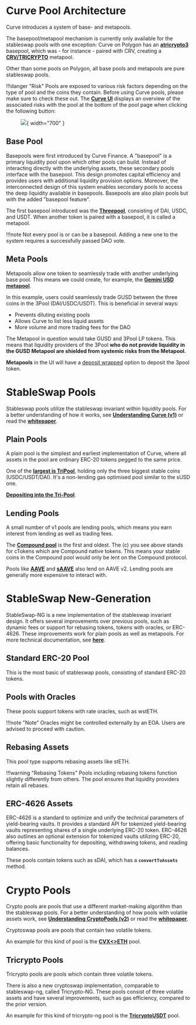 # **Curve Pool Architecture**

Curve introduces a system of base- and metapools.

The basepool/metapool mechanism is currently only available for the stableswap pools with one exception: Curve on Polygon has an [**atricrypto3**](https://curve.fi/#/polygon/pools/atricrypto3/deposit) basepool, which was - for instance - paired with CRV, creating a [**CRV/TRICRYPTO**](https://curve.fi/#/polygon/pools/factory-crypto-1/deposit) metapool. 

Other than some pools on Polygon, all base pools and metapools are pure stableswap pools.

!!!danger "Risk"
    Pools are exposed to various risk factors depending on the type of pool and the coins they contain. Before using Curve pools, please make sure to check these out. The [**Curve UI**](https://curve.fi/) displays an overview of the associated risks with the pool at the bottom of the pool page when clicking the following button:
    <figure markdown>
    ![](../images/pool_risk_1.png){ width="700" }
    <figcaption></figcaption>
    </figure>



## **Base Pool**
Basepools were first introduced by Curve Finance. A "basepool" is a primary liquidity pool upon which other pools can build. Instead of interacting directly with the underlying assets, these secondary pools interface with the basepool. This design promotes capital efficiency and provides users with additional liquidity provision options. Moreover, the interconnected design of this system enables secondary pools to access the deep liquidity available in basepools. Basepools are also plain pools but with the added "basepool feature".

The first basepool introduced was the [**Threepool**](https://curve.fi/#/ethereum/pools/3pool/deposit), consisting of DAI, USDC, and USDT. When another token is paired with a basepool, it is called a metapool.

!!!note
    Not every pool is or can be a basepool. Adding a new one to the system requires a successfully passed DAO vote.


## **Meta Pools**
Metapools allow one token to seamlessly trade with another underlying base pool. This means we could create, for example, the [**Gemini USD metapool**](https://curve.fi/#/ethereum/pools/gusd/deposit).

In this example, users could seamlessly trade GUSD between the three coins in the 3Pool (DAI/USDC/USDT). This is beneficial in several ways:

*   Prevents diluting existing pools
*   Allows Curve to list less liquid assets
*   More volume and more trading fees for the DAO
    
The Metapool in question would take GUSD and 3Pool LP tokens. This means that liquidity providers of the 3Pool **who do not provide liquidity in the GUSD Metapool are shielded from systemic risks from the Metapool.**

**Metapools** in the UI will have a [deposit wrapped](../lp/depositing/depositing-into-a-metapool.md#depositing) option to deposit the 3pool token.


# **StableSwap Pools**

Stableswap pools utilize the stableswap invariant within liquidity pools. For a better understanding of how it works, see [**Understanding Curve (v1)**](https://resources.curve.fi/base-features/understanding-curve/) or read the [**whitepaper**](https://docs.curve.fi/pdf/stableswap-paper.pdf).



## **Plain Pools**
A plain pool is the simplest and earliest implementation of Curve, where all assets in the pool are ordinary ERC-20 tokens pegged to the same price.

One of the [**largest is TriPool**](https://curve.fi/#/ethereum/pools/3pool/deposit), holding only the three biggest stable coins (USDC/USDT/DAI). It's a non-lending gas optimised pool similar to the sUSD one.

[**Depositing into the Tri-Pool**](../lp/depositing/depositing-into-the-tri-pool.md).


## **Lending Pools**
A small number of v1 pools are lending pools, which means you earn interest from lending as well as trading fees.

The [**Compound pool**](https://curve.fi/#/ethereum/pools/compound/deposit) is the first and oldest. The (c) you see above stands for cTokens which are Compound native tokens. This means your stable coins in the Compound pool would only be lent on the Compound protocol.

Pools like [**AAVE**](https://curve.fi/#/ethereum/pools/aave/deposit) and [**sAAVE**](https://curve.fi/#/ethereum/pools/saave/deposit) also lend on AAVE v2. Lending pools are generally more expensive to interact with.



# **StableSwap New-Generation**

StableSwap-NG is a new implementation of the stableswap invariant design. It offers several improvements over previous pools, such as dynamic fees or support for rebasing tokens, tokens with oracles, or ERC-4626. These improvements work for plain pools as well as metapools. For more technical documentation, see [**here**]([https://docs.curve.fi/stableswap-ng_exchange/pools/overview/](https://docs.curve.fi/stableswap-exchange/stableswap-ng/overview/)).


## **Standard ERC-20 Pool**
This is the most basic of stableswap pools, consisting of standard ERC-20 tokens.


## **Pools with Oracles**
These pools support tokens with rate oracles, such as wstETH.

!!!note "Note"
    Oracles might be controlled externally by an EOA. Users are advised to proceed with caution.


## **Rebasing Assets**
This pool type supports rebasing assets like stETH.

!!!warning "Rebasing Tokens"
    Pools including rebasing tokens function slightly differently from others. The pool ensures that liquidity providers retain all rebases.


## **ERC-4626 Assets**
ERC-4626 is a standard to optimize and unify the technical parameters of yield-bearing vaults. It provides a standard API for tokenized yield-bearing vaults representing shares of a single underlying ERC-20 token. ERC-4626 also outlines an optional extension for tokenized vaults utilizing ERC-20, offering basic functionality for depositing, withdrawing tokens, and reading balances.

These pools contain tokens such as sDAI, which has a **`convertToAssets`** method.



# **Crypto Pools**
Crypto pools are pools that use a different market-making algorithm than the stableswap pools. For a better understanding of how pools with volatile assets work, see [**Understanding CryptoPools (v2)**](https://resources.curve.fi/base-features/understanding-curve/) or read the [**whitepaper**](https://docs.curve.fi/pdf/crypto-pools-paper.pdf).

Cryptoswap pools are pools that contain two volatile tokens.

An example for this kind of pool is the [**CVX<>ETH**](https://curve.fi/#/ethereum/pools/cvxeth/deposit) pool.


## **Tricrypto Pools**
Tricrypto pools are pools which contain three volatile tokens.

There is also a new cryptoswap implementation, comparable to stableswap-ng, called Tricrypto-NG. These pools consist of three volatile assets and have several improvements, such as gas efficiency, compared to the prior version. 

An example for this kind of tricrypto-ng pool is the [**TricryptoUSDT**](https://curve.fi/#/ethereum/pools/factory-tricrypto-1/deposit) pool.
